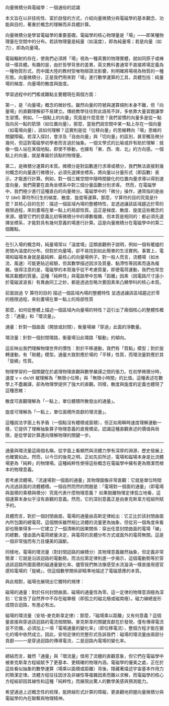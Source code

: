 向量微積分與電磁學：一個通俗的認識

本文旨在以非技術性、富於啟發的方式，介紹向量微積分與電磁學的基本觀念、功能與目的，著重於概念的理解而非具體計算。

向量微積分是學習電磁學的重要基礎。電磁學的核心物理量是「場」——即某種物理量在空間中的分布。若該物理量是純量（如溫度），即為純量場；若是向量（如力），即為向量場。

電磁輻射的存在，使我們必須將「場」視為一種真實的物理實體，就如同原子或棒球一樣具體。有趣的是，由於哲學背景的差異，英文教科書通常不直接將場定義為一種物質形式，而中國大陸的教材受唯物辯證法影響，則明確將場視為物質的一種形態。向量微積分，正是我們用來對「場」進行數學運算的工具，具體包括：純量場的梯度、向量場的散度與旋度。

學習過程中的門檻或難點主要體現在兩個方面：

第一，是「向量場」概念的微妙性。雖然向量的符號與運算規則本身不難，但「向量場」的直觀理解卻不易建立。傳統教學往往對此語焉不詳，多依靠大量習題讓學生習慣。例如，「一個點上的向量」究竟是什麼意思？我們習慣的向量多是從一點指向另一點的箭頭（如位置向量）。那麼，當我們說空間中某一點上存在一個向量（如電場向量），該如何理解？這實則是從「位移向量」的思維轉向「場」思維的關鍵障礙。若深入探討，會涉及「自由向量」與「切向量」的區別，甚至觸及微分幾何，但這對電磁學初學者而言過於抽象。一個文學式的比喻或許有助於理解：就像一個人站在某個地點，即使不移動，也擁有「東、西、南、北」的方向感。一個點上的向量，就是專屬於該點的物理量。

第二，是微積分運算的本質。微積分是對函數進行求導或積分，我們無法直接對幾何概念的向量進行微積分，必須先選擇坐標系，將向量以分量形式（即函數）表示，才能進行計算。例如，對一個三維空間中隨時間變化的位置向量求導以得到速度向量，我們需要在直角坐標系中對三個分量函數分別求導。
然而，在電磁學中，我們極少進行這種直白的向量微分。電磁學中的「微分」操作，通常指的是由 ​​∇​​ (del) 算符所衍生的梯度、散度、旋度等運算。那麼，​​∇​​ 算符的目的究竟是什麼？其核心目的在於：​​描述一個區域內場的整體特性，並透過讓該區域趨近於零的極限過程，來刻畫場在單一點上的局部性質​​。這正是梯度、散度、旋度這些概念的來源。儘管它們的意義比初等微積分中的導數複雜，但本質是相同的：都必須先選擇坐標系，才能對具有幾何意義的場進行計算。這是向量微積分在電磁學中的第二個難點。

---

在引入場的概念時，純量場常以「溫度場」這類直觀例子說明，例如一個有暖爐的房間內溫度的分布。但對於向量場，卻不易找到如此簡單的生活實例。事實上，電場和磁場本身就是最純粹、最核心的向量場例子。對一般人而言，流體場（如水流、風速）可能更貼近經驗，但其數學描述因涉及質量、黏滯性等因素而遠為複雜。值得注意的是，電磁學的本質幾乎從不考慮質量，即便電荷運動，我們也常忽略其載體的質量。這種「純粹性」與電路學中忽略「距離」因素（因電路尺寸遠小於電磁波波長）有異曲同工之妙，都是透過忽略次要因素來凸顯學科的核心本質。


​前面說過 ​∇​​ 算符的目的 ​​描述一個區域內場的整體特性 並透過讓該區域趨近於零的極限過程，來刻畫場在單一點上的局部性質

那麼，如何從整體上描述一個區域內向量場的特性？這引出了兩個核心的整體性概念：「通量」和「環流量」。

通量：針對一個曲面（開放或封閉），衡量場線「穿過」此面的淨數量。

環流量：針對一個封閉環路，衡量場沿此環路「驅動」的傾向。

這反映出我們理解物理世界的慣性：對於平移運動，我們有「質點」模型；對於旋轉運動，有「剛體」模型。通量大致對應於場的「平移」性質，而環流量對應於其「旋繞」性質。

物理學習的一個關鍵在於處理物理直觀與數學嚴謹之間的張力。在初學微積分時，速度 v = dx/dt 被理解為「無限小位移」與「無限小時間」的比值。這種表述在數學上不盡嚴謹，卻為物理學提供了強大的直觀。同樣，散度與旋度的定義也體現了這種思維：

散度可直觀理解為「一點上，單位體積所散發出的通量」。

旋度可理解為「一點上，單位面積所貢獻的環流量」。

這種說法字面上有矛盾（一個點沒有體積或面積），但正如用瞬時速度理解運動一樣，它提供了理解抽象算子物理意義的直覺橋梁。認識這種直觀表述的價值與局限，是從學習計算邁向理解物理的關鍵一步。

---

通量與環流量這兩個名稱，從字面上看顯然與流體力學有深厚的淵源，歷史發展上也確實如此。然而，以今日的後見之明，正如先前所述，電場和磁場本身是比流體場更為「純粹」的物理場。這種純粹性使得這些概念在電磁學中擁有更為簡潔而根本的物理意義。

若考慮流體場，「流速場對一個面的通量」其物理圖像非常直觀：它就是單位時間內流過該面的流體體積。一個自然而然的問題是：「電場對一個面的通量」（即電場與面積的乘積與積分）究竟代表什麼物理意義？ 如果脫離物理定律孤立地看，這個運算本身似乎沒有直觀的意義。然而，它的深刻意義正是由麥克斯韋方程組所賦予的。

具體而言，對於一個封閉曲面，電場的通量由高斯定律給出：它正比於該封閉曲面內所包圍的總電荷。這個關係雖然相比流體的流量更為抽象，但從另一個角度來看卻也簡單得多——它建立了一個清晰的因果關係：穿出任意封閉曲面的電場「線」的總數，僅由面內電荷總量決定，與電荷的具體分布方式或面外的電荷無關。這是一個非常強而有力且優美的論斷。

同樣地，電場的環流量（對封閉迴路的線積分）其物理意義雖然抽象，但定義非常簡潔：它就是沿該迴路的電動勢。而法拉第定律則進一步揭示，這個電動勢等於穿過該迴路所圍面積的磁通量變化率。儘管我們無法像感受水流漩渦一樣直接用感官感知電場的「旋繞」，但這個數學關係卻精準地描述了電磁感應的本質。

與此相對，磁場也展現出它獨特的規律：

磁場的通量：對於任何封閉曲面，磁場的通量恆為零。這一定律的物理意涵極為深刻：它宣告了自然界中不存在磁單極（即孤立的磁北極或磁南極）。磁力線總是形成閉合迴路，有進必有出。

磁場的環流量（安培-麥克斯韋定律）：那麼，「磁場乘以距離」又有何意義？這個量直接與穿過該迴路的電流相關聯。麥克斯韋的關鍵貢獻在於發現，僅有傳導電流並不完備，必須加上一項「電場通量的變化率」（即位移電流），整個方程才能在變化的場中依然成立。因此，安培定律的完整形式告訴我們：磁場的環流量由兩部分貢獻——一是穿過迴路的傳導電流，二是迴路內電場的變化率。

---

總結而言，雖然「通量」與「環流量」借用了流體的直觀意象，但它們在電磁學中被麥克斯韋方程組賦予了更基本、更精確的物理內涵。電磁學的優美之處，正在於這些看似抽象的數學運算（場乘以面積或距離）背後，隱藏著描述宇宙基本作用力的簡潔定律。流體方程往往因涉及非線性等複雜因素而難以求解，而電磁學的核心方程組卻因其線性和這種「純粹性」而展現出驚人的數學美感與預測能力。


希望通過上述概念性的梳理，能跨越形式計算的障礙，更直觀地把握向量微積分與電磁學的內在聯繫與物理精神。




